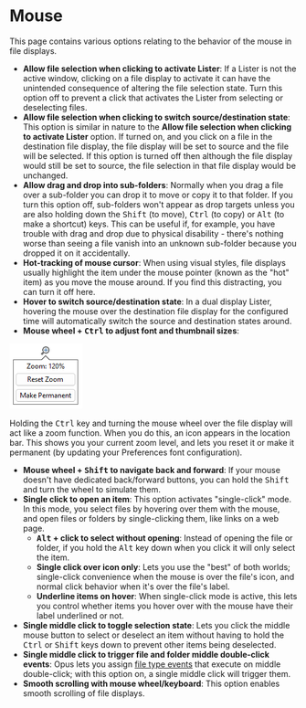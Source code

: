 # Mouse

This page contains various options relating to the behavior of the mouse in file displays.

- **Allow file selection when clicking to activate Lister**: If a Lister is not the active window, clicking on a file display to activate it can have the unintended consequence of altering the file selection state. Turn this option off to prevent a click that activates the Lister from selecting or deselecting files.
- **Allow file selection when clicking to switch source/destination state**: This option is similar in nature to the **Allow file selection when clicking to activate Lister** option. If turned on, and you click on a file in the destination file display, the file display will be set to source and the file will be selected. If this option is turned off then although the file display would still be set to source, the file selection in that file display would be unchanged.
- **Allow drag and drop into sub-folders**: Normally when you drag a file over a sub-folder you can drop it to move or copy it to that folder. If you turn this option off, sub-folders won't appear as drop targets unless you are also holding down the <kbd>Shift</kbd> (to move), <kbd>Ctrl</kbd> (to copy) or <kbd>Alt</kbd> (to make a shortcut) keys. This can be useful if, for example, you have trouble with drag and drop due to physical disability - there's nothing worse than seeing a file vanish into an unknown sub-folder because you dropped it on it accidentally.
- **Hot-tracking of mouse cursor**: When using visual styles, file displays usually highlight the item under the mouse pointer (known as the "hot" item) as you move the mouse around. If you find this distracting, you can turn it off here.
- **Hover to switch source/destination state**: In a dual display Lister, hovering the mouse over the destination file display for the configured time will automatically switch the source and destination states around.
- **Mouse wheel + <kbd>Ctrl</kbd> to adjust font and thumbnail sizes**: 

![zoom_text.png](/Manual/images/media/13/zoom_text.png)

 Holding the <kbd>Ctrl</kbd> key and turning the mouse wheel over the file display will act like a zoom function. When you do this, an icon appears in the location bar.
  This shows you your current zoom level, and lets you reset it or make it permanent (by updating your Preferences font configuration). 

- **Mouse wheel + <kbd>Shift</kbd> to navigate back and forward**: If your mouse doesn't have dedicated back/forward buttons, you can hold the <kbd>Shift</kbd> and turn the wheel to simulate them.
- **Single click to open an item**: This option activates "single-click" mode. In this mode, you select files by hovering over them with the mouse, and open files or folders by single-clicking them, like links on a web page.
  - **<kbd>Alt</kbd> + click to select without opening**: Instead of opening the file or folder, if you hold the <kbd>Alt</kbd> key down when you click it will only select the item.
  - **Single click over icon only**: Lets you use the "best" of both worlds; single-click convenience when the mouse is over the file's icon, and normal click behavior when it's over the file's label.
  - **Underline items on hover**: When single-click mode is active, this lets you control whether items you hover over with the mouse have their label underlined or not.
- **Single middle click to toggle selection state**: Lets you click the middle mouse button to select or deselect an item without having to hold the <kbd>Ctrl</kbd> or <kbd>Shift</kbd> keys down to prevent other items being deselected.
- **Single middle click to trigger file and folder middle double-click events**: Opus lets you assign [file type events](/Manual/file_types/filetype_editor/events.md) that execute on middle double-click; with this option on, a single middle click will trigger them.
- **Smooth scrolling with mouse wheel/keyboard**: This option enables smooth scrolling of file displays.
